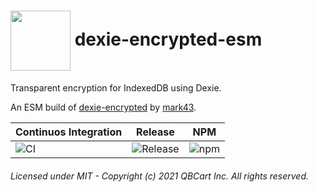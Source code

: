 # <img align="center" src="https://avatars2.githubusercontent.com/u/45455933" width="96" height="96" /> dexie-encrypted-esm

Transparent encryption for IndexedDB using Dexie.

An ESM build of [dexie-encrypted](https://www.npmjs.com/package/dexie-encrypted) by [mark43](https://github.com/mark43/dexie-encrypted).

| Continuos Integration | Release | NPM |
| --- | --- | --- |
| ![CI](https://github.com/QBCart/dexie-encrypted-esm/workflows/CI/badge.svg) | ![Release](https://github.com/QBCart/dexie-encrypted-esm/workflows/Release/badge.svg) | ![npm](https://img.shields.io/npm/v/@qbcart/dexie-encrypted-esm?style=flat) |

###### Licensed under MIT - Copyright (c) 2021 QBCart Inc. All rights reserved.
